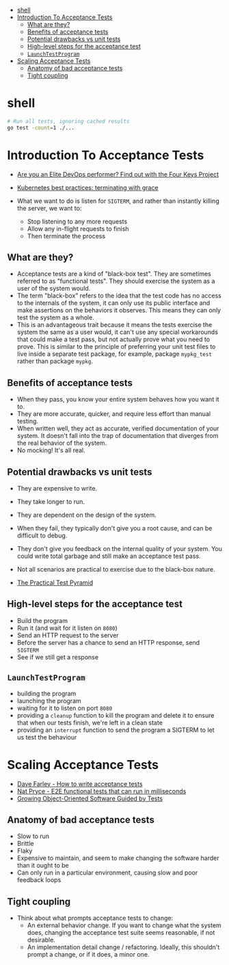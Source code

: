 - [shell](#shell)
- [Introduction To Acceptance Tests](#introduction-to-acceptance-tests)
  - [What are they?](#what-are-they)
  - [Benefits of acceptance tests](#benefits-of-acceptance-tests)
  - [Potential drawbacks vs unit tests](#potential-drawbacks-vs-unit-tests)
  - [High-level steps for the acceptance test](#high-level-steps-for-the-acceptance-test)
  - [`LaunchTestProgram`](#launchtestprogram)
- [Scaling Acceptance Tests](#scaling-acceptance-tests)
  - [Anatomy of bad acceptance tests](#anatomy-of-bad-acceptance-tests)
  - [Tight coupling](#tight-coupling)

# shell

```sh
# Run all tests, ignoring cached results
go test -count=1 ./...
```

# Introduction To Acceptance Tests

- [Are you an Elite DevOps performer? Find out with the Four Keys Project](https://cloud.google.com/blog/products/devops-sre/using-the-four-keys-to-measure-your-devops-performance)
- [Kubernetes best practices: terminating with grace](https://cloud.google.com/blog/products/containers-kubernetes/kubernetes-best-practices-terminating-with-grace)

- What we want to do is listen for `SIGTERM`, and rather than instantly killing the server, we want to:
  - Stop listening to any more requests
  - Allow any in-flight requests to finish
  - Then terminate the process

## What are they?

- Acceptance tests are a kind of "black-box test". They are sometimes referred to as "functional tests". They should exercise the system as a user of the system would.
- The term "black-box" refers to the idea that the test code has no access to the internals of the system, it can only use its public interface and make assertions on the behaviors it observes. This means they can only test the system as a whole.
- This is an advantageous trait because it means the tests exercise the system the same as a user would, it can't use any special workarounds that could make a test pass, but not actually prove what you need to prove. This is similar to the principle of preferring your unit test files to live inside a separate test package, for example, package `mypkg_test` rather than package `mypkg`.

## Benefits of acceptance tests

- When they pass, you know your entire system behaves how you want it to.
- They are more accurate, quicker, and require less effort than manual testing.
- When written well, they act as accurate, verified documentation of your system. It doesn't fall into the trap of documentation that diverges from the real behavior of the system.
- No mocking! It's all real.

## Potential drawbacks vs unit tests

- They are expensive to write.
- They take longer to run.
- They are dependent on the design of the system.
- When they fail, they typically don't give you a root cause, and can be difficult to debug.
- They don't give you feedback on the internal quality of your system. You could write total garbage and still make an acceptance test pass.
- Not all scenarios are practical to exercise due to the black-box nature.

- [The Practical Test Pyramid](https://martinfowler.com/articles/practical-test-pyramid.html)

## High-level steps for the acceptance test

- Build the program
- Run it (and wait for it listen on `8080`)
- Send an HTTP request to the server
- Before the server has a chance to send an HTTP response, send `SIGTERM`
- See if we still get a response

## `LaunchTestProgram`

- building the program
- launching the program
- waiting for it to listen on port `8080`
- providing a `cleanup` function to kill the program and delete it to ensure that when our tests finish, we're left in a clean state
- providing an `interrupt` function to send the program a SIGTERM to let us test the behaviour

# Scaling Acceptance Tests

- [Dave Farley - How to write acceptance tests](https://www.youtube.com/watch?v=JDD5EEJgpHU)
- [Nat Pryce - E2E functional tests that can run in milliseconds](https://www.youtube.com/watch?v=Fk4rCn4YLLU)
- [Growing Object-Oriented Software Guided by Tests](www.growing-object-oriented-software.com)

## Anatomy of bad acceptance tests

- Slow to run
- Brittle
- Flaky
- Expensive to maintain, and seem to make changing the software harder than it ought to be
- Can only run in a particular environment, causing slow and poor feedback loops

## Tight coupling

- Think about what prompts acceptance tests to change:
  - An external behavior change. If you want to change what the system does, changing the acceptance test suite seems reasonable, if not desirable.
  - An implementation detail change / refactoring. Ideally, this shouldn't prompt a change, or if it does, a minor one.
